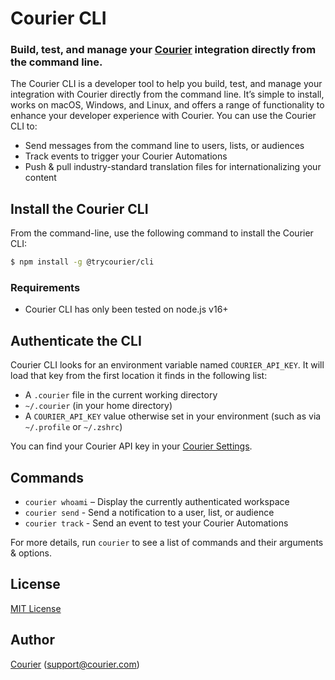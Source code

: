# Courier CLI

### Build, test, and manage your [Courier](https://www.courier.com) integration directly from the command line.

The Courier CLI is a developer tool to help you build, test, and manage your integration with Courier directly from the command line. It’s simple to install, works on macOS, Windows, and Linux, and offers a range of functionality to enhance your developer experience with Courier. You can use the Courier CLI to:

- Send messages from the command line to users, lists, or audiences
- Track events to trigger your Courier Automations
- Push & pull industry-standard translation files for internationalizing your content

## Install the Courier CLI

From the command-line, use the following command to install the Courier CLI:

```bash
$ npm install -g @trycourier/cli
```

### Requirements

- Courier CLI has only been tested on node.js v16+

## Authenticate the CLI

Courier CLI looks for an environment variable named `COURIER_API_KEY`. It will load that key from the first location it finds in the following list:

- A `.courier` file in the current working directory
- `~/.courier` (in your home directory)
- A `COURIER_API_KEY` value otherwise set in your environment (such as via `~/.profile` or `~/.zshrc`)

You can find your Courier API key in your [Courier Settings](https://app.courier.com/settings/api-keys).

## Commands

- `courier whoami` – Display the currently authenticated workspace
- `courier send` - Send a notification to a user, list, or audience
- `courier track` - Send an event to test your Courier Automations

For more details, run `courier` to see a list of commands and their arguments & options.

## License

[MIT License](http://www.opensource.org/licenses/mit-license.php)

## Author

[Courier](https://github.com/trycourier) ([support@courier.com](mailto:support@courier.com))
